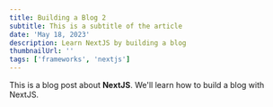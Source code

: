 ```yaml
---
title: Building a Blog 2
subtitle: This is a subtitle of the article
date: 'May 18, 2023'
description: Learn NextJS by building a blog
thumbnailUrl: ''
tags: ['frameworks', 'nextjs']
---
```

<div>
    This is a blog post about <strong>NextJS</strong>.
    We'll learn how to build a blog with NextJS.
</div>